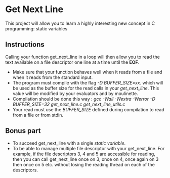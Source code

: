 # Get Next Line
This project will allow you to learn a highly interesting new concept in C programming: static variables

## Instructions
Calling your function get_next_line in a loop will then allow you to read the text
available on a file descriptor one line at a time until the **EOF**.

- Make sure that your function behaves well when it reads from a file and when it
reads from the standard input.
- The program must compile with the flag *-D BUFFER_SIZE=xx.* which will be used
as the buffer size for the read calls in your *get_next_line*. This value will be
modified by your evaluators and by moulinette.
- Compilation should be done this way : *gcc -Wall -Wextra -Werror -D BUFFER_SIZE=32
get_next_line.c get_next_line_utils.c*
- Your read must use the *BUFFER_SIZE* defined during compilation to read from
a file or from stdin.

## Bonus part
- To succeed get_next_line with a single *static variable*.
- To be able to manage multiple file descriptor with your get_next_line. For example, if the file descriptors 3, 4 and 5 are accessible for reading, then you can call get_next_line once on 3, once on 4, once again on 3 then once on 5 etc. without losing the reading thread on each of the descriptors.
